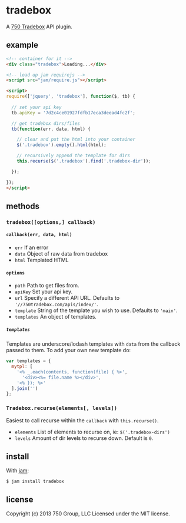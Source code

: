 # tradebox

A [750 Tradebox](http://750tradebox.com) API plugin.

## example

```html
<!-- container for it -->
<div class="tradebox">Loading...</div>

<!-- load up jam requirejs -->
<script src="jam/require.js"></script>

<script>
require(['jquery', 'tradebox'], function($, tb) {
  
  // set your api key
  tb.apiKey = '7d2c4ce01927fdfb17eca3deead4fc2f';

  // get tradebox dirs/files
  tb(function(err, data, html) {

    // clear and put the html into your container
    $('.tradebox').empty().html(html);

    // recursively append the template for dirs
    this.recurse($('.tradebox').find('.tradebox-dir'));

  });

});
</script>
```

## methods

### `tradebox([options,] callback)`

#### `callback(err, data, html)`
* `err` If an error
* `data` Object of raw data from tradebox
* `html` Templated HTML

#### `options`
* `path` Path to get files from.
* `apiKey` Set your api key.
* `url` Specify a different API URL. Defaults to `'//750tradebox.com/apis/index/'`.
* `template` String of the template you wish to use. Defaults to `'main'`.
* `templates` An object of templates.

##### `templates`
Templates are underscore/lodash templates with `data` from the callback passed
to them. To add your own new template do:

```js
var templates = {
  mytpl: [
    '<% _.each(contents, function(file) { %>',
      '<div><%= file.name %></div>',
    '<% }); %>'
  ].join('')
};
```

### `Tradebox.recurse(elements[, levels])`
Easiest to call recurse within the `callback` with `this.recurse()`.

* `elements` List of elements to recurse on, ie: `$('.tradebox-dirs')`
* `levels` Amount of dir levels to recurse down. Default is `0`.

## install
With [jam](http://jamjs.org):

```
$ jam install tradebox
```

## license
Copyright (c) 2013 750 Group, LLC 
Licensed under the MIT license.
